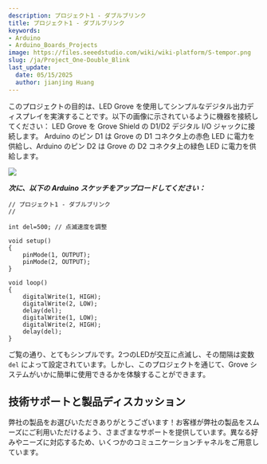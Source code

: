 ```yaml
---
description: プロジェクト1 - ダブルブリンク
title: プロジェクト1 - ダブルブリンク
keywords:
- Arduino
- Arduino_Boards_Projects
image: https://files.seeedstudio.com/wiki/wiki-platform/S-tempor.png
slug: /ja/Project_One-Double_Blink
last_update:
  date: 05/15/2025
  author: jianjing Huang
---
```



<!-- ---
name: プロジェクト1 - ダブルブリンク
category: チュートリアル
oldwikiname:  プロジェクト1 - ダブルブリンク
prodimagename:  
surveyurl: https://www.research.net/r/Project_One-Double_Blink
--- -->
このプロジェクトの目的は、LED Grove を使用してシンプルなデジタル出力ディスプレイを実演することです。以下の画像に示されているように機器を接続してください：
LED Grove を Grove Shield の D1/D2 デジタル I/O ジャックに接続します。
Arduino のピン D1 は Grove の D1 コネクタ上の赤色 LED に電力を供給し、Arduino のピン D2 は Grove の D2 コネクタ上の緑色 LED に電力を供給します。

![](https://files.seeedstudio.com/wiki/Project_One-Double_Blink/img/Conn-one.jpg)

_**次に、以下の Arduino スケッチをアップロードしてください：**_

```
// プロジェクト1 - ダブルブリンク
//

int del=500; // 点滅速度を調整

void setup()
{
    pinMode(1, OUTPUT);
    pinMode(2, OUTPUT);
}

void loop()
{
    digitalWrite(1, HIGH);
    digitalWrite(2, LOW);
    delay(del);
    digitalWrite(1, LOW);
    digitalWrite(2, HIGH);
    delay(del);
}
```

ご覧の通り、とてもシンプルです。2つのLEDが交互に点滅し、その間隔は変数 `del` によって設定されています。しかし、このプロジェクトを通じて、Grove システムがいかに簡単に使用できるかを体験することができます。

## 技術サポートと製品ディスカッション

弊社の製品をお選びいただきありがとうございます！お客様が弊社の製品をスムーズにご利用いただけるよう、さまざまなサポートを提供しています。異なる好みやニーズに対応するため、いくつかのコミュニケーションチャネルをご用意しています。

<div class="button_tech_support_container">
<a href="https://forum.seeedstudio.com/" class="button_forum"></a> 
<a href="https://www.seeedstudio.com/contacts" class="button_email"></a>
</div>

<div class="button_tech_support_container">
<a href="https://discord.gg/eWkprNDMU7" class="button_discord"></a> 
<a href="https://github.com/Seeed-Studio/wiki-documents/discussions/69" class="button_discussion"></a>
</div>